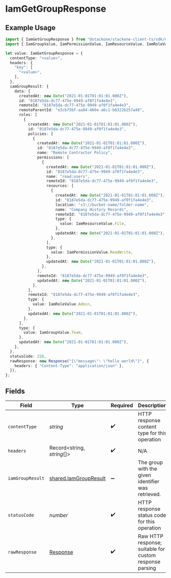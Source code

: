 # IamGetGroupResponse

## Example Usage

```typescript
import { IamGetGroupResponse } from "@stackone/stackone-client-ts/sdk/models/operations";
import { IamGroupValue, IamPermissionValue, IamResourceValue, IamRoleValue } from "@stackone/stackone-client-ts/sdk/models/shared";

let value: IamGetGroupResponse = {
  contentType: "<value>",
  headers: {
    "key": [
      "<value>",
    ],
  },
  iamGroupResult: {
    data: {
      createdAt: new Date("2021-01-01T01:01:01.000Z"),
      id: "8187e5da-dc77-475e-9949-af0f1fa4e4e3",
      remoteId: "8187e5da-dc77-475e-9949-af0f1fa4e4e3",
      remoteParentId: "e3cb75bf-aa84-466e-a6c1-b8322b257a48",
      roles: [
        {
          createdAt: new Date("2021-01-01T01:01:01.000Z"),
          id: "8187e5da-dc77-475e-9949-af0f1fa4e4e3",
          policies: [
            {
              createdAt: new Date("2021-01-01T01:01:01.000Z"),
              id: "8187e5da-dc77-475e-9949-af0f1fa4e4e3",
              name: "Remote Contractor Policy",
              permissions: [
                {
                  createdAt: new Date("2021-01-01T01:01:01.000Z"),
                  id: "8187e5da-dc77-475e-9949-af0f1fa4e4e3",
                  name: "read:users",
                  remoteId: "8187e5da-dc77-475e-9949-af0f1fa4e4e3",
                  resources: [
                    {
                      createdAt: new Date("2021-01-01T01:01:01.000Z"),
                      id: "8187e5da-dc77-475e-9949-af0f1fa4e4e3",
                      location: "s3://bucket-name/folder-name",
                      name: "Company History Records",
                      remoteId: "8187e5da-dc77-475e-9949-af0f1fa4e4e3",
                      type: {
                        value: IamResourceValue.File,
                      },
                      updatedAt: new Date("2021-01-01T01:01:01.000Z"),
                    },
                  ],
                  type: {
                    value: IamPermissionValue.ReadWrite,
                  },
                  updatedAt: new Date("2021-01-01T01:01:01.000Z"),
                },
              ],
              remoteId: "8187e5da-dc77-475e-9949-af0f1fa4e4e3",
              updatedAt: new Date("2021-01-01T01:01:01.000Z"),
            },
          ],
          remoteId: "8187e5da-dc77-475e-9949-af0f1fa4e4e3",
          type: {
            value: IamRoleValue.Admin,
          },
          updatedAt: new Date("2021-01-01T01:01:01.000Z"),
        },
      ],
      type: {
        value: IamGroupValue.Team,
      },
      updatedAt: new Date("2021-01-01T01:01:01.000Z"),
    },
  },
  statusCode: 226,
  rawResponse: new Response("{\"message\": \"hello world\"}", {
    headers: { "Content-Type": "application/json" },
  }),
};
```

## Fields

| Field                                                                 | Type                                                                  | Required                                                              | Description                                                           |
| --------------------------------------------------------------------- | --------------------------------------------------------------------- | --------------------------------------------------------------------- | --------------------------------------------------------------------- |
| `contentType`                                                         | *string*                                                              | :heavy_check_mark:                                                    | HTTP response content type for this operation                         |
| `headers`                                                             | Record<string, *string*[]>                                            | :heavy_check_mark:                                                    | N/A                                                                   |
| `iamGroupResult`                                                      | [shared.IamGroupResult](../../../sdk/models/shared/iamgroupresult.md) | :heavy_minus_sign:                                                    | The group with the given identifier was retrieved.                    |
| `statusCode`                                                          | *number*                                                              | :heavy_check_mark:                                                    | HTTP response status code for this operation                          |
| `rawResponse`                                                         | [Response](https://developer.mozilla.org/en-US/docs/Web/API/Response) | :heavy_check_mark:                                                    | Raw HTTP response; suitable for custom response parsing               |